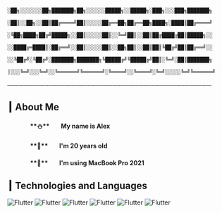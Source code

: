                            ░██╗░░░░░░░██╗███████╗██╗░░░░░░█████╗░░█████╗░███╗░░░███╗███████╗
                           ░██║░░██╗░░██║██╔════╝██║░░░░░██╔══██╗██╔══██╗████╗░████║██╔════╝
                           ░╚██╗████╗██╔╝█████╗░░██║░░░░░██║░░╚═╝██║░░██║██╔████╔██║█████╗░░
                           ░░████╔═████║░██╔══╝░░██║░░░░░██║░░██╗██║░░██║██║╚██╔╝██║██╔══╝░░
                           ░░╚██╔╝░╚██╔╝░███████╗███████╗╚█████╔╝╚█████╔╝██║░╚═╝░██║███████╗
                           ]░░░╚═╝░░░╚═╝░░╚══════╝╚══════╝░╚════╝░░╚════╝░╚═╝░░░░░╚═╝╚══════╝

┄┄┄┄┄┄┄┄┄┄┄┄┄┄┄┄┄┄┄┄┄┄┄┄┄┄┄┄┄┄┄┄┄┄┄┄┄┄┄┄┄┄┄┄┄┄┄┄┄┄┄┄┄┄┄

## ┃ About Me
#### ㅤㅤㅤㅤ**⛄️**ㅤㅤMy name is Alex
#### ㅤㅤㅤㅤ**🥸**ㅤㅤI'm 20 years old
#### ㅤㅤㅤㅤ****ㅤㅤI'm using MacBook Pro 2021

## ┃ Technologies and Languages
![Flutter](https://img.shields.io/badge/ㅤPythonㅤ-green)
![Flutter](https://img.shields.io/badge/ㅤHTMLㅤ-cf3319)
![Flutter](https://img.shields.io/badge/ㅤCSSㅤ-1835da)
![Flutter](https://img.shields.io/badge/ㅤJSㅤ-d2ec00)
![Flutter](https://img.shields.io/badge/ㅤDjangoㅤ-229c2d)
![Flutter](https://img.shields.io/badge/ㅤFlaskㅤ-272727)
